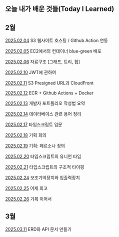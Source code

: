 ## 오늘 내가 배운 것들(Today I Learned)

## 2월

[2025.02.04](https://github.com/webplusangels/dylan-til/blob/main/Feb/2025-02-04.md) S3 웹사이트 호스팅 / Github Action 연동

[2025.02.05](https://github.com/webplusangels/dylan-til/blob/main/Feb/2025-02-05.md) EC2에서의 컨테이너 blue-green 배포

[2025.02.06](https://github.com/webplusangels/dylan-til/blob/main/Feb/2025-02-06.md) 자료구조 [그래프, 트리, 힙]

[2025.02.10](https://github.com/webplusangels/dylan-til/blob/main/Feb/2025-02-10.md) JWT에 관하여

[2025.02.11](https://github.com/webplusangels/dylan-til/blob/main/Feb/2025-02-11.md) S3 Presigned URL과 CloudFront

[2025.02.12](https://github.com/webplusangels/dylan-til/blob/main/Feb/2025-02-12.md) ECR + Github Actions + Docker

[2025.02.13](https://github.com/webplusangels/dylan-til/blob/main/Feb/2025-02-13.md) 개발자 포트폴리오 작성법 요약

[2025.02.14](https://github.com/webplusangels/dylan-til/blob/main/Feb/2025-02-14.md) 데이터베이스 관련 용어 정리

[2025.02.17](https://github.com/webplusangels/dylan-til/blob/main/Feb/2025-02-17.md) 타입스크립트 입문

[2025.02.18](https://github.com/webplusangels/dylan-til/blob/main/Feb/2025-02-18.md) 기획 회의

[2025.02.19](https://github.com/webplusangels/dylan-til/blob/main/Feb/2025-02-19.md) 기획: 페르소나 정의

[2025.02.20](https://github.com/webplusangels/dylan-til/blob/main/Feb/2025-02-20.md) 타입스크립트의 유니언 타입

[2025.02.21](https://github.com/webplusangels/dylan-til/blob/main/Feb/2025-02-21.md) 타입스크립트의 구조적 타이핑

[2025.02.24](https://github.com/webplusangels/dylan-til/blob/main/Feb/2025-02-24.md) 보조기억장치와 입출력장치

[2025.02.25](https://github.com/webplusangels/dylan-til/blob/main/Feb/2025-02-25.md) 어제 회고

[2025.02.26](https://github.com/webplusangels/dylan-til/blob/main/Feb/2025-02-26.md) 기획 이어서

## 3월

[2025.03.11](https://github.com/webplusangels/dylan-til/blob/main/Mar/2025-03-11.md) ERD와 API 문서 만들기

